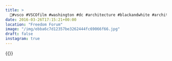 ```yaml
---
title: >
  🏪#vsco #VSCOfilm #washington #dc #architecture #blackandwhite #architecture
date: 2016-03-26T17:15:21+00:00
location: "Freedom Forum"
image: "/img/ebba6c7d12357be3262444fc69066f66.jpg"
draft: false
instagram: true
---
```


{{<photo src="/img/ebba6c7d12357be3262444fc69066f66.jpg">}}
